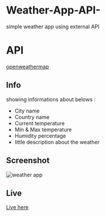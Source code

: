 # Weather-App-API-
simple weather app using external API

# API 
[openweathermap](https://openweathermap.org/api)

## Info
showing informations about belows : 
- City name
- Country name
- Current temperature
- Min & Max temperature
- Humidity percentage
- little description about the weather

## Screenshot
![weather app](https://user-images.githubusercontent.com/30327222/95067497-38414f80-0704-11eb-95c5-e610561167bb.png)

## Live
[Live here](https://hanay0.github.io/Weather-App-API-/)
